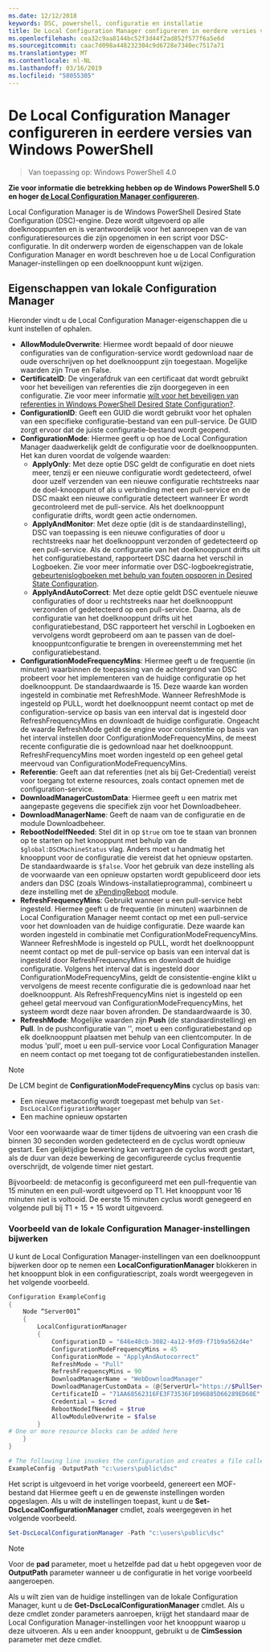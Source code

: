 ```yaml
---
ms.date: 12/12/2018
keywords: DSC, powershell, configuratie en installatie
title: De Local Configuration Manager configureren in eerdere versies van Windows PowerShell
ms.openlocfilehash: cea32c9aa8144bc52f3d44f2ad852f577f6a5e6d
ms.sourcegitcommit: caac7d098a448232304c9d6728e7340ec7517a71
ms.translationtype: MT
ms.contentlocale: nl-NL
ms.lasthandoff: 03/16/2019
ms.locfileid: "58055305"
---
```

# <a name="configuring-the-local-configuration-manager-in-previous-versions-of-windows-powershell"></a>De Local Configuration Manager configureren in eerdere versies van Windows PowerShell

>Van toepassing op: Windows PowerShell 4.0

**Zie voor informatie die betrekking hebben op de Windows PowerShell 5.0 en hoger [de Local Configuration Manager configureren](metaConfig.md).**

Local Configuration Manager is de Windows PowerShell Desired State Configuration (DSC)-engine.
Deze wordt uitgevoerd op alle doelknooppunten en is verantwoordelijk voor het aanroepen van de van configuratieresources die zijn opgenomen in een script voor DSC-configuratie.
In dit onderwerp worden de eigenschappen van de lokale Configuration Manager en wordt beschreven hoe u de Local Configuration Manager-instellingen op een doelknooppunt kunt wijzigen.

## <a name="local-configuration-manager-properties"></a>Eigenschappen van lokale Configuration Manager

Hieronder vindt u de Local Configuration Manager-eigenschappen die u kunt instellen of ophalen.

- **AllowModuleOverwrite**: Hiermee wordt bepaald of door nieuwe configuraties van de configuration-service wordt gedownload naar de oude overschrijven op het doelknooppunt zijn toegestaan. Mogelijke waarden zijn True en False.
- **CertificateID**: De vingerafdruk van een certificaat dat wordt gebruikt voor het beveiligen van referenties die zijn doorgegeven in een configuratie. Zie voor meer informatie [wilt voor het beveiligen van referenties in Windows PowerShell Desired State Configuration?](https://blogs.msdn.microsoft.com/powershell/2014/01/31/want-to-secure-credentials-in-windows-powershell-desired-state-configuration/).
- **ConfigurationID**: Geeft een GUID die wordt gebruikt voor het ophalen van een specifieke configuratie-bestand van een pull-service. De GUID zorgt ervoor dat de juiste configuratie-bestand wordt geopend.
- **ConfigurationMode**: Hiermee geeft u op hoe de Local Configuration Manager daadwerkelijk geldt de configuratie voor de doelknooppunten. Het kan duren voordat de volgende waarden:
  - **ApplyOnly**: Met deze optie DSC geldt de configuratie en doet niets meer, tenzij er een nieuwe configuratie wordt gedetecteerd, ofwel door uzelf verzenden van een nieuwe configuratie rechtstreeks naar de doel-knooppunt of als u verbinding met een pull-service en de DSC maakt een nieuwe configuratie detecteert wanneer Er wordt gecontroleerd met de pull-service. Als het doelknooppunt configuratie drifts, wordt geen actie ondernomen.
  - **ApplyAndMonitor**: Met deze optie (dit is de standaardinstelling), DSC van toepassing is een nieuwe configuraties of door u rechtstreeks naar het doelknooppunt verzonden of gedetecteerd op een pull-service. Als de configuratie van het doelknooppunt drifts uit het configuratiebestand, rapporteert DSC daarna het verschil in Logboeken. Zie voor meer informatie over DSC-logboekregistratie, [gebeurtenislogboeken met behulp van fouten opsporen in Desired State Configuration](http://blogs.msdn.com/b/powershell/archive/2014/01/03/using-event-logs-to-diagnose-errors-in-desired-state-configuration.aspx).
  - **ApplyAndAutoCorrect**: Met deze optie geldt DSC eventuele nieuwe configuraties of door u rechtstreeks naar het doelknooppunt verzonden of gedetecteerd op een pull-service. Daarna, als de configuratie van het doelknooppunt drifts uit het configuratiebestand, DSC rapporteert het verschil in Logboeken en vervolgens wordt geprobeerd om aan te passen van de doel-knooppuntconfiguratie te brengen in overeenstemming met het configuratiebestand.
- **ConfigurationModeFrequencyMins**: Hiermee geeft u de frequentie (in minuten) waarbinnen de toepassing van de achtergrond van DSC probeert voor het implementeren van de huidige configuratie op het doelknooppunt. De standaardwaarde is 15. Deze waarde kan worden ingesteld in combinatie met RefreshMode. Wanneer RefreshMode is ingesteld op PULL, wordt het doelknooppunt neemt contact op met de configuration-service op basis van een interval dat is ingesteld door RefreshFrequencyMins en downloadt de huidige configuratie. Ongeacht de waarde RefreshMode geldt de engine voor consistentie op basis van het interval instellen door ConfigurationModeFrequencyMins, de meest recente configuratie die is gedownload naar het doelknooppunt. RefreshFrequencyMins moet worden ingesteld op een geheel getal meervoud van ConfigurationModeFrequencyMins.
- **Referentie**: Geeft aan dat referenties (net als bij Get-Credential) vereist voor toegang tot externe resources, zoals contact opnemen met de configuration-service.
- **DownloadManagerCustomData**: Hiermee geeft u een matrix met aangepaste gegevens die specifiek zijn voor het Downloadbeheer.
- **DownloadManagerName**: Geeft de naam van de configuratie en de module Downloadbeheer.
- **RebootNodeIfNeeded**: Stel dit in op `$true` om toe te staan van bronnen op te starten op het knooppunt met behulp van de `$global:DSCMachineStatus` vlag. Anders moet u handmatig het knooppunt voor de configuratie die vereist dat het opnieuw opstarten. De standaardwaarde is `$false`. Voor het gebruik van deze instelling als de voorwaarde van een opnieuw opstarten wordt gepubliceerd door iets anders dan DSC (zoals Windows-installatieprogramma), combineert u deze instelling met de [xPendingReboot](https://github.com/powershell/xpendingreboot) module.
- **RefreshFrequencyMins**: Gebruikt wanneer u een pull-service hebt ingesteld. Hiermee geeft u de frequentie (in minuten) waarbinnen de Local Configuration Manager neemt contact op met een pull-service voor het downloaden van de huidige configuratie. Deze waarde kan worden ingesteld in combinatie met ConfigurationModeFrequencyMins. Wanneer RefreshMode is ingesteld op PULL, wordt het doelknooppunt neemt contact op met de pull-service op basis van een interval dat is ingesteld door RefreshFrequencyMins en downloadt de huidige configuratie. Volgens het interval dat is ingesteld door ConfigurationModeFrequencyMins, geldt de consistentie-engine klikt u vervolgens de meest recente configuratie die is gedownload naar het doelknooppunt. Als RefreshFrequencyMins niet is ingesteld op een geheel getal meervoud van ConfigurationModeFrequencyMins, het systeem wordt deze naar boven afronden. De standaardwaarde is 30.
- **RefreshMode**: Mogelijke waarden zijn **Push** (de standaardinstelling) en **Pull**. In de pushconfiguratie van '', moet u een configuratiebestand op elk doelknooppunt plaatsen met behulp van een clientcomputer. In de modus 'pull', moet u een pull-service voor Local Configuration Manager en neem contact op met toegang tot de configuratiebestanden instellen.

> [!NOTE]
> De LCM begint de **ConfigurationModeFrequencyMins** cyclus op basis van:
>
> - Een nieuwe metaconfig wordt toegepast met behulp van `Set-DscLocalConfigurationManager`
> - Een machine opnieuw opstarten
>
> Voor een voorwaarde waar de timer tijdens de uitvoering van een crash die binnen 30 seconden worden gedetecteerd en de cyclus wordt opnieuw gestart.
> Een gelijktijdige bewerking kan vertragen de cyclus wordt gestart, als de duur van deze bewerking de geconfigureerde cyclus frequentie overschrijdt, de volgende timer niet gestart.
>
> Bijvoorbeeld: de metaconfig is geconfigureerd met een pull-frequentie van 15 minuten en een pull-wordt uitgevoerd op T1.  Het knooppunt voor 16 minuten niet is voltooid.  De eerste 15 minuten cyclus wordt genegeerd en volgende pull bij T1 + 15 + 15 wordt uitgevoerd.

### <a name="example-of-updating-local-configuration-manager-settings"></a>Voorbeeld van de lokale Configuration Manager-instellingen bijwerken

U kunt de Local Configuration Manager-instellingen van een doelknooppunt bijwerken door op te nemen een **LocalConfigurationManager** blokkeren in het knooppunt blok in een configuratiescript, zoals wordt weergegeven in het volgende voorbeeld.

```powershell
Configuration ExampleConfig
{
    Node “Server001”
    {
        LocalConfigurationManager
        {
            ConfigurationID = "646e48cb-3082-4a12-9fd9-f71b9a562d4e"
            ConfigurationModeFrequencyMins = 45
            ConfigurationMode = "ApplyAndAutocorrect"
            RefreshMode = "Pull"
            RefreshFrequencyMins = 90
            DownloadManagerName = "WebDownloadManager"
            DownloadManagerCustomData = (@{ServerUrl="https://$PullService/psdscpullserver.svc"})
            CertificateID = "71AA68562316FE3F73536F1096B85D66289ED60E"
            Credential = $cred
            RebootNodeIfNeeded = $true
            AllowModuleOverwrite = $false
        }
# One or more resource blocks can be added here
    }
}

# The following line invokes the configuration and creates a file called Server001.meta.mof at the specified path
ExampleConfig -OutputPath "c:\users\public\dsc"
```

Het script is uitgevoerd in het vorige voorbeeld, genereert een MOF-bestand dat Hiermee geeft u en de gewenste instellingen worden opgeslagen.
Als u wilt de instellingen toepast, kunt u de **Set-DscLocalConfigurationManager** cmdlet, zoals weergegeven in het volgende voorbeeld.

```powershell
Set-DscLocalConfigurationManager -Path "c:\users\public\dsc"
```

> [!NOTE]
> Voor de **pad** parameter, moet u hetzelfde pad dat u hebt opgegeven voor de **OutputPath** parameter wanneer u de configuratie in het vorige voorbeeld aangeroepen.

Als u wilt zien van de huidige instellingen van de lokale Configuration Manager, kunt u de **Get-DscLocalConfigurationManager** cmdlet.
Als u deze cmdlet zonder parameters aanroepen, krijgt het standaard maar de Local Configuration Manager-instellingen voor het knooppunt waarop u deze uitvoeren.
Als u een ander knooppunt, gebruikt u de **CimSession** parameter met deze cmdlet.
